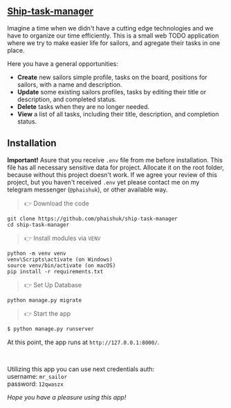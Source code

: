 ## [Ship-task-manager](https://github.com/phaishuk/ship-task-manager)

Imagine a time when we didn't have a cutting edge technologies and we have to organize our time efficiently.
This is a small web TODO application where we try to make easier life for sailors, and agregate their tasks in one place.

Here you have a general opportunities:
- **Create** new sailors simple profile, tasks on the board, positions for sailors, with a name and description.
- **Update** some existing sailors profiles, tasks by editing their title or description, and completed status.
- **Delete** tasks when they are no longer needed.
- **View** a list of all tasks, including their title, description, and completion status.

## Installation

**Important!** Asure that you receive `.env` file from me before installation. 
This file has all necessary sensitive data for project. Allocate it on the root folder, because without this project 
doesn't work. If we agree your review of this project, but you haven't received
`.env` yet please contact me on my telegram messenger (`@phaishuk`), or other available way.

> 👉 Download the code 

```angular2html
git clone https://github.com/phaishuk/ship-task-manager
cd ship-task-manager
```

> 👉 Install modules via `VENV`  

```angular2html
python -m venv venv
venv\Scripts\activate (on Windows)
source venv/bin/activate (on macOS)
pip install -r requirements.txt
```

> 👉 Set Up Database

```angular2html
python manage.py migrate
```

> 👉 Start the app

```bash
$ python manage.py runserver
```

At this point, the app runs at `http://127.0.0.1:8000/`. 

<br />

Utilizing this app you can use next credentials auth: <br/>
username: `mr_sailor` <br/>
password: `12qwaszx` <br/>

<i>Hope you have a pleasure using this app!</i>

